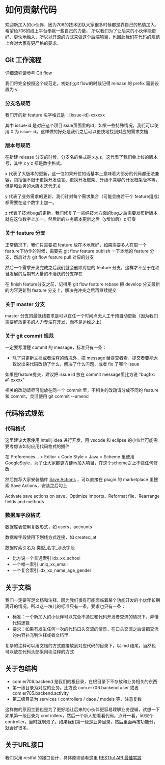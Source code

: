 # 如何贡献代码
欢迎新加入的小伙伴，因为706的技术团队大家很多时候都是靠自己的热情加入，希望给706的线上平台奉献一些自己的力量，
所以我们为了让后来的小伙伴能更好、更快地融入，所以以开源的方式来做这个后端项目，也因此我们在代码的规范上会对大家有更严格的要求。

## Git 工作流程

详细流程请参考 [Git flow](https://danielkummer.github.io/git-flow-cheatsheet/index.zh_CN.html)

我们将完全按照这个规范走，初始化git flow的时候记得 release 的 prefix 需要设置为 v 

### 分支名规范
我们开的新 feature 名字格式是：[issue-id]-xxxxxx

其中 issue-id 是对应这个项目issue页面里的id，如果一些特殊情况，我们可以使用 0 为 issue-id。这样做的好处是我们之后可以更快地找到对应的需求文档

### 版本号规范
在新建 release 分支的时候，分支名的格式是 x.y.z，这代表了我们会上线的版本号，其中 x y z 都是数字格式。

x 代表了大版本的更新，这一位如果升位的话基本上意味着大部分的代码都无法兼容，包括但不限于更换开发语言、更换开发框架、升级不兼容的开发框架版本等，但是和业务的大版本迭代无关

y 代表了业务需求的更新，我们针对每个需求集合（可能会由若干个 feature组成）都需要在这个数字上加一。

z 代表了技术bug的更新，我们修复了一些纯技术方面的bug之后需要发布新版本就在这位数字上加一，然后新的业务版本更新之后（y增加后）z 归零

### 关于 feature 分支

正常情况下，我们只需要把 feature 放在本地就好，如果需要多人在周一个feature下协作的时候，需要先 git flow feature publish 一下本地的 feature 分支，然后对方 git flow feature pull 对应的分支

然后一个需求开发完成之后我们就会删除对应的 feature 分支，这样才不至于在项目发展的后期有大量的不活跃的分支存在

在 finish feature分支之前，记得用 git flow feature rebase 把 develop 分支最新的内容更新到 feature 分支上，解决完冲突之后再继续提交 

### 关于 master 分支

master 分支的最低线要求是可以在任一个时间点无人工干预自动更新（因为我们需要解放更多的人力专注在开发，而不是运维之上）

### 关于 git commit 规范

一定要写清楚 commit 的 message，标准只有一条：
* 除了只更新文档或者注释的情况外，把 message 给提交者看，提交者要能大致说出来代码改动了什么，解决了什么问题，或者 fix 了哪个 issue

如果是feature提交，建议把 issue id 放在 commit message里比方说 "bugfix: #1 xxxxx"

相关的改动请尽可能放在同一个 commit 里，不相关的改动请分成不同的 feature 和 commit，灵活使用 git commit --amend

## 代码格式规范

### 代码格式
这里建议大家使用 intellij idea 进行开发，用 vscode 和 eclipse 的小伙伴可能需要考虑该如何应用代码格式的插件

在 Preferences... > Editor > Code Style > Java > Scheme 里使用 GoogleStyle，为了让大家都更方便地加入项目，在这个scheme之上不做任何修改

然后推荐大家安装插件 [Save Actions](https://github.com/dubreuia/intellij-plugin-save-actions#installation) ，可以直接在 plugin 的 marketplace 里搜索 Save Actions，安装之后勾上

Activate save actions on save、Optimize imports、Reformat file、Rearrange fields and methods

### 数据库字段格式
数据库表使用复数形式，如 users，accounts

数据库字段使用下划线方式连接，如 created_at

数据库索引名为 类型_名字_涉及字段

* 比方说一个普通索引 idx_xx_school
* 一个唯一索引 uniq_xx_email
* 一个复合索引 idx_xx_name_age_gender

## 关于文档

我们一定要写足文档和注释，因为我们很有可能面临着某个功能开发的小伙伴长期离开的情况。所以这一块儿的标准只有一条，要求也只有一条：

* 标准：一个新加入的小伙伴可以完全不通过和代码开发者交流的情况下，弄懂代码逻辑
* 要求：如果有发生任何一次的代码口头交流的情景，在口头交流之后请把交流的内容补充到注释或者文档里

复杂的注释可以用文档的方式直接放到对应代码的目录下，以.md 结尾，当然也可以放在代码头部采用块注释的方式

## 关于包结构

* com.er706.backend 是我们的根目录，在根目录下不存放和业务相关的东西
* 第一级目录为对应的业务，比方说 com.er706.backend.user 或者 com.er705.backend.activity
* 第二级目录为 services / controllers / daos / models 等，注意复数

这样做的原因主要也是为了更好地让后来的小伙伴更容易理解业务逻辑，试想一下如果第一级目录为 controllers，然后一个新人想看看代码，点开一看，50来个 controller，当时就崩溃了。如果我们第一级是业务目录，然后里面再按功能分，就会好很多。

## 关于URL接口

我们采用 restful 的接口设计，具体原则请看这里 [RESTful API 最佳实践](https://www.ruanyifeng.com/blog/2018/10/restful-api-best-practices.html)
